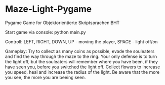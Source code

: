 # Maze-Light-Pygame
Pygame Game for Objektorientierte Skriptsprachen BHT

Start game via console: python main.py

Controll:
LEFT, RIGHT, DOWN, UP - moving the player,
SPACE - light off/on

Gameplay: 
Try to collect as many coins as possible, evade the souleaters and find the way through the maze to the ring. Your only defense is to turn the light off, but the souleaters will remember where  you have been, if they have seen you, before you switched the light off.
Collect flowers to increase you speed, heal and increase the radius of the light. Be aware that the more you see, the more you are beeing seen. 
